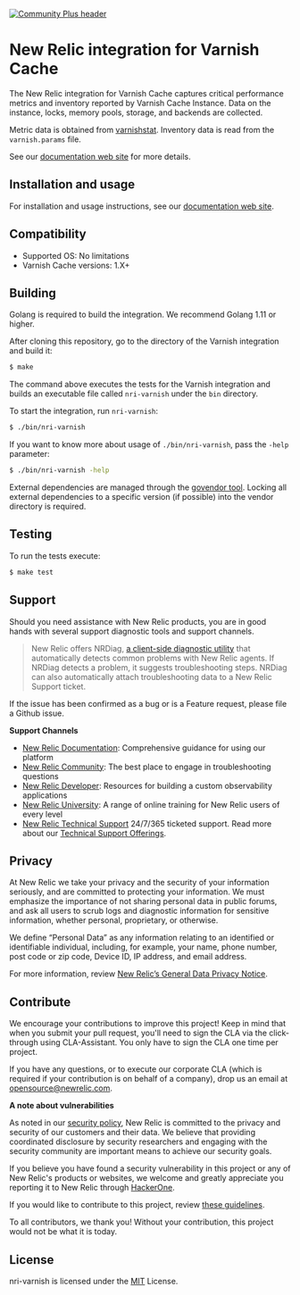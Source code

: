 [![Community Plus header](https://github.com/newrelic/opensource-website/raw/master/src/images/categories/Community_Plus.png)](https://opensource.newrelic.com/oss-category/#community-plus)

# New Relic integration for Varnish Cache

The New Relic integration for Varnish Cache captures critical performance metrics and inventory reported by Varnish Cache Instance. Data on the instance, locks, memory pools, storage, and backends are collected.

Metric data is obtained from [varnishstat](https://varnish-cache.org/docs/trunk/reference/varnishstat.html). Inventory data is read from the `varnish.params` file.

See our [documentation web site](https://docs.newrelic.com/docs/integrations/host-integrations/host-integrations-list/varnish-monitoring-integration) for more details.

## Installation and usage

For installation and usage instructions, see our [documentation web site](ttps://docs.newrelic.com/docs/integrations/host-integrations/host-integrations-list/varnish-monitoring-integration).

## Compatibility

* Supported OS: No limitations
* Varnish Cache versions: 1.X+

## Building

Golang is required to build the integration. We recommend Golang 1.11 or higher.

After cloning this repository, go to the directory of the Varnish integration and build it:

```bash
$ make
```

The command above executes the tests for the Varnish integration and builds an executable file called `nri-varnish` under the `bin` directory. 

To start the integration, run `nri-varnish`:

```bash
$ ./bin/nri-varnish
```

If you want to know more about usage of `./bin/nri-varnish`, pass the `-help` parameter:

```bash
$ ./bin/nri-varnish -help
```

External dependencies are managed through the [govendor tool](https://github.com/kardianos/govendor). Locking all external dependencies to a specific version (if possible) into the vendor directory is required.

## Testing

To run the tests execute:

```bash
$ make test
```

## Support

Should you need assistance with New Relic products, you are in good hands with several support diagnostic tools and support channels.



> New Relic offers NRDiag, [a client-side diagnostic utility](https://docs.newrelic.com/docs/using-new-relic/cross-product-functions/troubleshooting/new-relic-diagnostics) that automatically detects common problems with New Relic agents. If NRDiag detects a problem, it suggests troubleshooting steps. NRDiag can also automatically attach troubleshooting data to a New Relic Support ticket.

If the issue has been confirmed as a bug or is a Feature request, please file a Github issue.

**Support Channels**

* [New Relic Documentation](https://docs.newrelic.com): Comprehensive guidance for using our platform
* [New Relic Community](https://discuss.newrelic.com): The best place to engage in troubleshooting questions
* [New Relic Developer](https://developer.newrelic.com/): Resources for building a custom observability applications
* [New Relic University](https://learn.newrelic.com/): A range of online training for New Relic users of every level
* [New Relic Technical Support](https://support.newrelic.com/) 24/7/365 ticketed support. Read more about our [Technical Support Offerings](https://docs.newrelic.com/docs/licenses/license-information/general-usage-licenses/support-plan).

## Privacy

At New Relic we take your privacy and the security of your information seriously, and are committed to protecting your information. We must emphasize the importance of not sharing personal data in public forums, and ask all users to scrub logs and diagnostic information for sensitive information, whether personal, proprietary, or otherwise.

We define “Personal Data” as any information relating to an identified or identifiable individual, including, for example, your name, phone number, post code or zip code, Device ID, IP address, and email address.

For more information, review [New Relic’s General Data Privacy Notice](https://newrelic.com/termsandconditions/privacy).

## Contribute

We encourage your contributions to improve this project! Keep in mind that when you submit your pull request, you'll need to sign the CLA via the click-through using CLA-Assistant. You only have to sign the CLA one time per project.

If you have any questions, or to execute our corporate CLA (which is required if your contribution is on behalf of a company), drop us an email at opensource@newrelic.com.

**A note about vulnerabilities**

As noted in our [security policy](../../security/policy), New Relic is committed to the privacy and security of our customers and their data. We believe that providing coordinated disclosure by security researchers and engaging with the security community are important means to achieve our security goals.

If you believe you have found a security vulnerability in this project or any of New Relic's products or websites, we welcome and greatly appreciate you reporting it to New Relic through [HackerOne](https://hackerone.com/newrelic).

If you would like to contribute to this project, review [these guidelines](./CONTRIBUTING.md).

To all contributors, we thank you!  Without your contribution, this project would not be what it is today.

## License

nri-varnish is licensed under the [MIT](/LICENSE) License.
